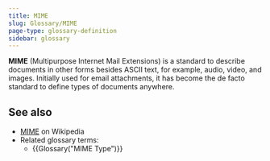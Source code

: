 ```yaml
---
title: MIME
slug: Glossary/MIME
page-type: glossary-definition
sidebar: glossary
---
```


**MIME** (Multipurpose Internet Mail Extensions) is a standard to describe documents in other forms besides ASCII text, for example, audio, video, and images.
Initially used for email attachments, it has become the de facto standard to define types of documents anywhere.

## See also

- [MIME](https://en.wikipedia.org/wiki/MIME) on Wikipedia
- Related glossary terms:
  - {{Glossary("MIME Type")}}
